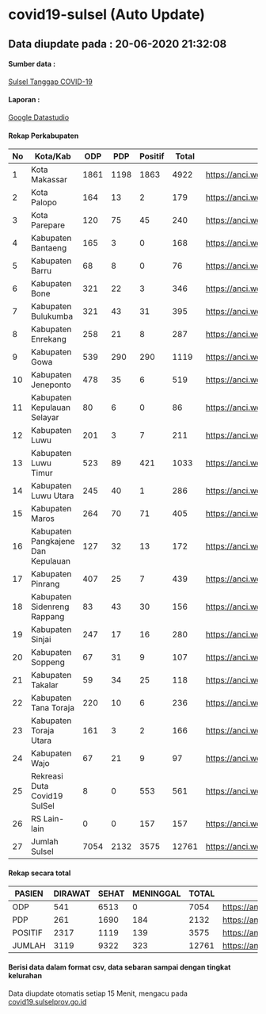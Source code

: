 
# covid19-sulsel (Auto Update)

## Data diupdate pada : 20-06-2020 21:32:08

#### Sumber data :
[Sulsel Tanggap COVID-19](https://covid19.sulselprov.go.id)

#### Laporan :
[Google Datastudio](https://datastudio.google.com/s/jythWGc1j4w)

#### Rekap Perkabupaten 
|No|Kota/Kab|ODP|PDP|Positif|Total|Link|
| --- | --- | --- | --- | --- | --- | --- |
|1|Kota Makassar|1861|1198|1863|4922|https://anci.web.id/cor/kota_makassar|
|2|Kota Palopo|164|13|2|179|https://anci.web.id/cor/kota_palopo|
|3|Kota Parepare|120|75|45|240|https://anci.web.id/cor/kota_parepare|
|4|Kabupaten Bantaeng|165|3|0|168|https://anci.web.id/cor/kabupaten_bantaeng|
|5|Kabupaten Barru|68|8|0|76|https://anci.web.id/cor/kabupaten_barru|
|6|Kabupaten Bone|321|22|3|346|https://anci.web.id/cor/kabupaten_bone|
|7|Kabupaten Bulukumba|321|43|31|395|https://anci.web.id/cor/kabupaten_bulukumba|
|8|Kabupaten Enrekang|258|21|8|287|https://anci.web.id/cor/kabupaten_enrekang|
|9|Kabupaten Gowa|539|290|290|1119|https://anci.web.id/cor/kabupaten_gowa|
|10|Kabupaten Jeneponto|478|35|6|519|https://anci.web.id/cor/kabupaten_jeneponto|
|11|Kabupaten Kepulauan Selayar|80|6|0|86|https://anci.web.id/cor/kabupaten_kepulauan_selayar|
|12|Kabupaten Luwu|201|3|7|211|https://anci.web.id/cor/kabupaten_luwu|
|13|Kabupaten Luwu Timur|523|89|421|1033|https://anci.web.id/cor/kabupaten_luwu_timur|
|14|Kabupaten Luwu Utara|245|40|1|286|https://anci.web.id/cor/kabupaten_luwu_utara|
|15|Kabupaten Maros|264|70|71|405|https://anci.web.id/cor/kabupaten_maros|
|16|Kabupaten Pangkajene Dan Kepulauan|127|32|13|172|https://anci.web.id/cor/kabupaten_pangkajene_dan_kepulauan|
|17|Kabupaten Pinrang|407|25|7|439|https://anci.web.id/cor/kabupaten_pinrang|
|18|Kabupaten Sidenreng Rappang|83|43|30|156|https://anci.web.id/cor/kabupaten_sidenreng_rappang|
|19|Kabupaten Sinjai|247|17|16|280|https://anci.web.id/cor/kabupaten_sinjai|
|20|Kabupaten Soppeng|67|31|9|107|https://anci.web.id/cor/kabupaten_soppeng|
|21|Kabupaten Takalar|59|34|25|118|https://anci.web.id/cor/kabupaten_takalar|
|22|Kabupaten Tana Toraja|220|10|6|236|https://anci.web.id/cor/kabupaten_tana_toraja|
|23|Kabupaten Toraja Utara|161|3|2|166|https://anci.web.id/cor/kabupaten_toraja_utara|
|24|Kabupaten Wajo|67|21|9|97|https://anci.web.id/cor/kabupaten_wajo|
|25|Rekreasi Duta Covid19 SulSel|8|0|553|561|https://anci.web.id/cor/rekreasi_duta_covid19_sulsel|
|26|RS Lain-lain|0|0|157|157|https://anci.web.id/cor/rs_lain-lain|
|27|Jumlah Sulsel|7054|2132|3575|12761|https://anci.web.id/cor/jumlah_sulsel|

#### Rekap secara total

| PASIEN | DIRAWAT | SEHAT | MENINGGAL | TOTAL | LINK |
| ---- | -------- | ---- | ---- |  ---- | ---- |
| ODP | 541 | 6513 | 0 | 7054 | https://anci.web.id/cor/odp_detail.html |
| PDP | 261 | 1690 | 184 | 2132 | https://anci.web.id/cor/pdp_detail.html |
| POSITIF | 2317 | 1119 | 139 | 3575 | https://anci.web.id/cor/positif_detail.html |
| JUMLAH | 3119 | 9322 | 323 | 12761 | https://anci.web.id/cor/jumlah_sulsel/ |

 
#### Berisi data dalam format csv, data sebaran sampai dengan tingkat kelurahan

Data diupdate otomatis setiap 15 Menit, mengacu pada [covid19.sulselprov.go.id](https://covid19.sulselprov.go.id)

